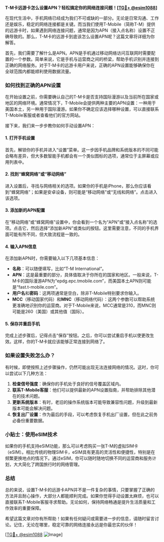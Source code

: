 **T-M卡远游卡怎么设置APN？轻松搞定你的网络连接问题！[[TG💪+ @esim1088](https://t.me/s/esim1088)]**

在现代生活中，手机网络已经成为我们不可或缺的一部分。无论是日常沟通、工作还是娱乐，稳定的网络连接都是关键。而当我们使用T-Mobile（简称T-M）提供的远游卡时，如果遇到网络连接问题，通常是因为APN（接入点名称）设置不正确导致的。那么，T-M卡的远游卡到底该怎么设置APN呢？这篇文章将详细为你解答。

首先，我们需要了解什么是APN。APN是手机通过移动网络访问互联网时需要配置的一个参数。简单来说，它是手机与运营商之间的桥梁，帮助手机识别并连接到正确的网络服务。对于T-M卡的远游卡用户来说，正确的APN设置能够确保你在全球范围内都能顺利使用数据流量。

### 如何找到正确的APN设置

在开始设置之前，你需要确认自己的T-M卡是否支持国际漫游以及当前所在国家或地区的网络环境。通常情况下，T-Mobile会提供两种主要的APN设置：一种用于美国本土，另一种用于国际漫游。如果你不确定应该选择哪种设置，可以直接联系T-Mobile客服或者查看他们的官方网站。

接下来，我们来一步步教你如何手动设置APN：

#### 1. 打开手机设置

首先，解锁你的手机并进入“设置”菜单。这一步因手机品牌和系统版本的不同可能会略有差异，但大多数智能手机都会有一个类似图标的选项，通常位于主屏幕或应用列表中。

#### 2. 找到“蜂窝网络”或“移动网络”

进入设置后，寻找与网络相关的选项。如果你的手机是iPhone，那么你应该看到“蜂窝网络”；如果是安卓设备，则可能是“移动网络”或“无线和网络”。点击进入该选项。

#### 3. 添加新的APN配置

在“移动网络”或“蜂窝网络”设置中，你会看到一个名为“APN”或“接入点名称”的选项。点击它，然后选择“添加新APN”或类似的按钮。这里需要注意，不同的手机界面可能有所不同，但大致流程是一致的。

#### 4. 输入APN信息

在添加新APN时，你需要输入以下几项基本信息：
- **名称**：可以随便填写，比如“T-M International”。
- **APN**：这是最重要的部分，具体值取决于你所在的国家和地区。一般来说，T-M卡的国际漫游APN为“epdg.epc.tmobile.com”，而美国本土APN则可能是“fast.t-mobile.com”。
- **用户名**和**密码**：这两项通常是空白，除非T-Mobile特别要求你输入。
- **MCC**（移动国家代码）和**MNC**（移动网络代码）：这两个参数可以帮助系统更准确地识别你的运营商。对于T-Mobile来说，MCC通常是310，而MNC则可能是260（美国）或其他值（国际）。

#### 5. 保存并重启手机

完成上述步骤后，记得点击“保存”按钮。之后，你可以尝试重启手机以使更改生效。这样，你的T-M卡就应该能够正常连接到网络了。

### 如果设置失败怎么办？

有时候，即使按照上述步骤操作，仍然可能出现无法连接网络的情况。这时，你可以尝试以下几种方法：

1. **检查信号强度**：确保你的手机处于良好的信号覆盖区域内。
2. **联系T-Mobile客服**：他们可以提供最新的APN设置指南，并帮助排除其他潜在的技术问题。
3. **更新系统版本**：有时，老旧的操作系统版本可能导致兼容性问题，升级到最新版本可能会解决问题。
4. **恢复出厂设置**：作为最后的手段，可以考虑恢复手机出厂设置，但在此之前务必备份重要数据。

### 小贴士：使用eSIM技术

如果你的手机支持eSIM功能，那么可以考虑购买一张T-M的虚拟SIM卡（eSIM）。相比传统的物理SIM卡，eSIM具有更高的灵活性和便捷性，特别是在频繁更换地点的情况下。通过eSIM，你可以随时随地切换不同的运营商和服务计划，大大简化了跨国旅行时的网络管理。

### 总结

总的来说，设置T-M卡的远游卡APN并不是一件复杂的事情，只要掌握了正确的方法并且耐心操作，大部分人都能顺利完成。如果你觉得手动设置太麻烦，也可以直接联系T-Mobile客服寻求帮助。无论如何，保持网络畅通是提升生活质量和工作效率的重要保障。

希望这篇文章对你有所帮助！如果有任何疑问或需要进一步的信息，请随时留言讨论。记住，无论在哪里，稳定可靠的网络连接永远是你最忠实的伙伴！

[[TG💪+ @esim1088](https://t.me/s/esim1088) ![Image](https://i.postimg.cc/4NQfJmqS/Snipaste-2025-05-13-00-14-12.png)]